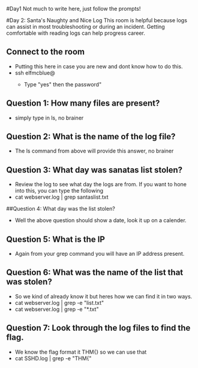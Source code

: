 #Day1
Not much to write here, just follow the prompts!

#Day 2: Santa's Naughty and Nice Log
This room is helpful because logs can assist in most troubleshooting or during an incident. Getting comfortable with reading logs can help progress career.

## Connect to the room
- Putting this here in case you are new and dont know how to do this.
- ssh elfmcblue@<TargetIPAddress>
  - Type "yes" then the password"


## Question 1: How many files are present?
- simply type in ls, no brainer
  
## Question 2: What is the name of the log file?
  - The ls command from above will provide this answer, no brainer
  
## Question 3: What day was sanatas list stolen?
  - Review the log to see what day the logs are from. If you want to hone into this, you can type the following
  - cat webserver.log | grep santaslist.txt   
  
##Question 4: What day was the list stolen?
  - Well the above question should show a date, look it up on a calender.
  
## Question 5: What is the IP
  - Again from your grep command you will have an IP address present.

## Question 6: What was the name of the list that was stolen?
  -  So we kind of already know it but heres how we can find it in two ways.
  - cat webserver.log | grep -e "list.txt"
  - cat webserver.log | grep -e "*.txt"

## Question 7: Look through the log files to find the flag.
  - We know the flag format it THM{} so we can use that
  - cat SSHD.log | grep -e "THM{"
 
  

